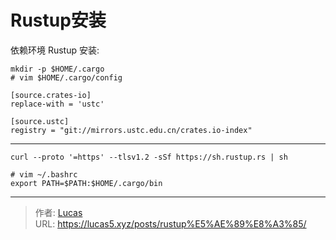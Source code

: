 # Rustup安装


依赖环境 Rustup 安装:

```shell
mkdir -p $HOME/.cargo
# vim $HOME/.cargo/config

[source.crates-io]
replace-with = 'ustc'

[source.ustc]
registry = "git://mirrors.ustc.edu.cn/crates.io-index"
```
---

```shell
curl --proto '=https' --tlsv1.2 -sSf https://sh.rustup.rs | sh

# vim ~/.bashrc
export PATH=$PATH:$HOME/.cargo/bin
```


---

> 作者: [Lucas](https://lucas5.xyz)  
> URL: https://lucas5.xyz/posts/rustup%E5%AE%89%E8%A3%85/  


